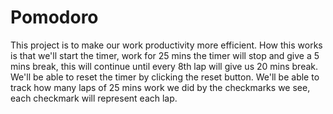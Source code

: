 # Pomodoro
This project is to make our work productivity more efficient. How this works is that we'll start the timer, work for 25 mins the timer will stop and give a 5 mins break, this will continue until every 8th lap will give us 20 mins break. We'll be able to reset the timer by clicking the reset button. We'll be able to track how many laps of 25 mins work we did by the checkmarks we see, each checkmark will represent each lap.
